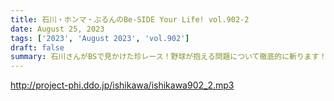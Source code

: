 ```yaml
---
title: 石川・ホンマ・ぶるんのBe-SIDE Your Life! vol.902-2
date: August 25, 2023
tags: ['2023', 'August 2023', 'vol.902']
draft: false
summary: 石川さんがBSで見かけた珍レース！野球が抱える問題について徹底的に斬ります！(?)
---
```


http://project-phi.ddo.jp/ishikawa/ishikawa902_2.mp3